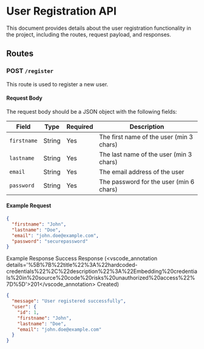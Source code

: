 # User Registration API

This document provides details about the user registration functionality in the project, including the routes, request payload, and responses.

## Routes

### POST `/register`

This route is used to register a new user.

#### Request Body

The request body should be a JSON object with the following fields:

| Field       | Type   | Required | Description                              |
| ----------- | ------ | -------- | ---------------------------------------- |
| `firstname` | String | Yes      | The first name of the user (min 3 chars) |
| `lastname`  | String | Yes      | The last name of the user (min 3 chars)  |
| `email`     | String | Yes      | The email address of the user            |
| `password`  | String | Yes      | The password for the user (min 6 chars)  |

#### Example Request

```json
{
  "firstname": "John",
  "lastname": "Doe",
  "email": "john.doe@example.com",
  "password": "securepassword"
}
```

Example Response
Success Response (<vscode_annotation details='%5B%7B%22title%22%3A%22hardcoded-credentials%22%2C%22description%22%3A%22Embedding%20credentials%20in%20source%20code%20risks%20unauthorized%20access%22%7D%5D'>201</vscode_annotation> Created)

```json
{
  "message": "User registered successfully",
  "user": {
    "id": 1,
    "firstname": "John",
    "lastname": "Doe",
    "email": "john.doe@example.com"
  }
}
```
